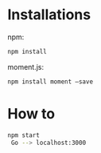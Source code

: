
# Installations

npm: 
```bash
npm install
```

moment.js: 
```bash
npm install moment –save
```

# How to

```bash
npm start 
 Go --> localhost:3000
```
